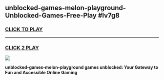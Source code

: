 
## unblocked-games-melon-playground-Unblocked-Games-Free-Play #lv7g8
<h3>
<a href="https://us.freeplayer.one?title=unblocked-games-melon-playground&ref=9M">CLICK TO PLAY</a></h3>
<hr>

<h3>
<a href="https://us.freeplayer.one?title=unblocked-games-melon-playground&ref=9M">CLICK 2 PLAY</a>
  
</h3>

<a href="https://us.freeplayer.one?title=unblocked-games-melon-playground&ref=9M"><img src="https://clearcache.store/games.png"></a>


**unblocked-games-melon-playground games unblocked: Your Gateway to Fun and Accessible Online Gaming**
